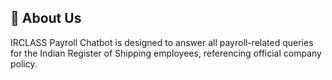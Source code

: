 ## 🏢 About Us

IRCLASS Payroll Chatbot is designed to answer all payroll-related queries for the Indian Register of Shipping employees, referencing official company policy.